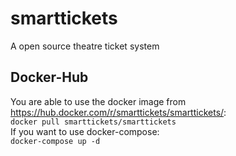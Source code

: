 # smarttickets
A open source theatre ticket system
## Docker-Hub
You are able to use the docker image from https://hub.docker.com/r/smarttickets/smarttickets/:   
`docker pull smarttickets/smarttickets`  
If you want to use docker-compose:   
`docker-compose up -d`
